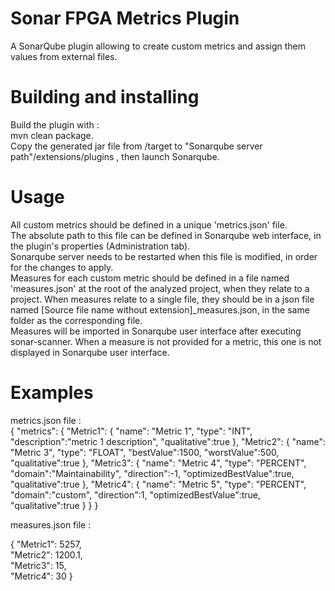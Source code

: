 # Sonar FPGA Metrics Plugin  

A SonarQube plugin allowing to create custom metrics and assign them values from external files. 

# Building and installing  

Build the plugin with :   
mvn clean package.  
Copy the generated jar file from /target to "Sonarqube server path"/extensions/plugins , then launch Sonarqube.   

# Usage

All custom metrics should be defined in a unique 'metrics.json' file.   
The absolute path to this file can be defined in Sonarqube web interface, in the plugin's properties (Administration tab).   
Sonarqube server needs to be restarted when this file is modified, in order for the changes to apply.   
Measures for each custom metric should be defined in a file named 'measures.json' at the root of the analyzed project, when they relate to a project.
When measures relate to a single file, they should be in a json file named [Source file name without extension]_measures.json, in the same folder as the corresponding file.    
Measures will be imported in Sonarqube user interface after executing sonar-scanner. When a measure is not provided for a metric, this one is not displayed in Sonarqube user interface.


# Examples

metrics.json file :   
{
	"metrics": {
		"Metric1": {
			"name": "Metric 1",
			"type": "INT",
			"description":"metric 1 description",
			"qualitative":true
		},
		"Metric2": {
			"name": "Metric 3",
			"type": "FLOAT",
			"bestValue":1500,
			"worstValue":500,
			"qualitative":true
		},
		"Metric3": {
			"name": "Metric 4",
			"type": "PERCENT",
			"domain":"Maintainability",
			"direction":-1,
			"optimizedBestValue":true,
			"qualitative":true
		},
		"Metric4": {
			"name": "Metric 5",
			"type": "PERCENT",
			"domain":"custom",
			"direction":1,
			"optimizedBestValue":true,
			"qualitative":true
		}
	}
}


measures.json file :   

{
	"Metric1": 5257,     
	"Metric2": 1200.1,   
	"Metric3": 15,   
	"Metric4": 30
}    
